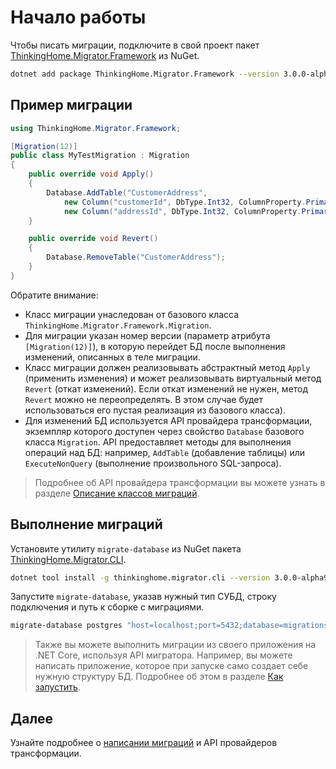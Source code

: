 # Начало работы

Чтобы писать миграции, подключите в свой проект пакет [ThinkingHome.Migrator.Framework](https://www.nuget.org/packages/ThinkingHome.Migrator.Framework) из NuGet.

```bash
dotnet add package ThinkingHome.Migrator.Framework --version 3.0.0-alpha9
```  

## Пример миграции

```c#
using ThinkingHome.Migrator.Framework;

[Migration(12)]
public class MyTestMigration : Migration
{
    public override void Apply()
    {
        Database.AddTable("CustomerAddress",
            new Column("customerId", DbType.Int32, ColumnProperty.PrimaryKey),
            new Column("addressId", DbType.Int32, ColumnProperty.PrimaryKey));
    }

    public override void Revert()
    {
        Database.RemoveTable("CustomerAddress");
    }
}
```

Обратите внимание:

- Класс миграции унаследован от базового класса `ThinkingHome.Migrator.Framework.Migration`.
- Для миграции указан номер версии (параметр атрибута `[Migration(12)]`), в которую перейдет БД после выполнения изменений, описанных в теле миграции.
- Класс миграции должен реализовывать абстрактный метод `Apply` (применить изменения) и может реализовывать виртуальный метод `Revert` (откат изменений). Если откат изменений не нужен, метод `Revert` можно не переопределять. В этом случае будет использоваться его пустая реализация из базового класса).
- Для изменений БД используется API провайдера трансформации, экземпляр которого доступен через свойство `Database` базового класса `Migration`. API предоставляет методы для выполнения операций над БД: например, `AddTable` (добавление таблицы) или `ExecuteNonQuery` (выполнение произвольного SQL-запроса).

> Подробнее об API провайдера трансформации вы можете узнать в разделе [Описание классов миграций](writing-migrations.md).

## Выполнение миграций

Установите утилиту `migrate-database` из NuGet пакета [ThinkingHome.Migrator.CLI](https://www.nuget.org/packages/ThinkingHome.Migrator.CLI).

```bash
dotnet tool install -g thinkinghome.migrator.cli --version 3.0.0-alpha9
```

Запустите `migrate-database`, указав нужный тип СУБД, строку подключения и путь к сборке с миграциями.

```bash
migrate-database postgres "host=localhost;port=5432;database=migrations;" /path/to/migrations.dll 
```

> Также вы можете выполнить миграции из своего приложения на .NET Core, используя API мигратора. Например, вы можете написать приложение, которое при запуске само создает себе нужную структуру БД. Подробнее об этом в разделе [Как запустить](how-to-run.md). 

## Далее

Узнайте подробнее о [написании миграций](writing-migrations.md) и API провайдеров трансформации.
